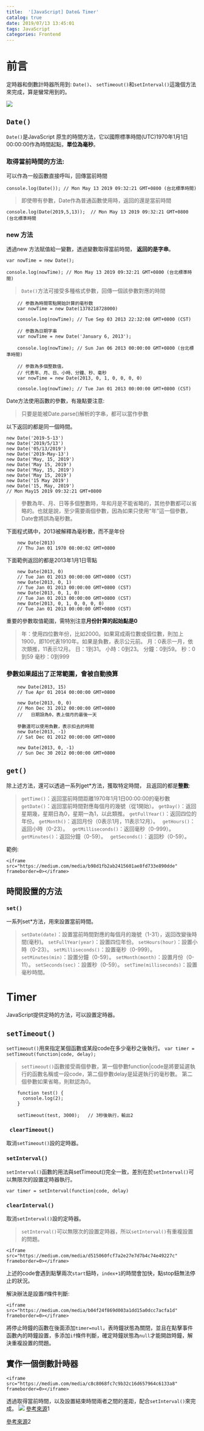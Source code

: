 ```yaml
---
title:  '[JavaScript] Date& Timer'
catalog: true
date: 2019/07/13 13:45:01
tags: JavaScript
categories: Frontend
---
```

<!-- toc -->
# 前言
定時器和倒數計時器所用到: ``Date()``、 `setTimeout()`和`setInterval()`這幾個方法來完成，算是蠻常用到的。

![](https://cdn-images-1.medium.com/max/2000/1*D_Iq3Q1yIBbnMO3hxxtNSQ.jpeg)
## `Date()`

`Date()`是JavaScript 原生的時間方法，它以國際標準時間(UTC)1970年1月1日00:00:00作為時間起點，**單位為毫秒**。
<!--more--> 
### 取得當前時間的方法:

可以作為一般函數直接呼叫，回傳當前時間
```javascript=
console.log(Date()); // Mon May 13 2019 09:32:21 GMT+0800 (台北標準時間)
```
> 即使帶有參數，Date作為普通函數使用時，返回的還是當前時間

```javascript=
console.log(Date(2019,5,13));  // Mon May 13 2019 09:32:21 GMT+0800 (台北標準時間
```
### new 方法
透過new 方法賦值給一變數，透過變數取得當前時間， **返回的是字串**。
```javascript=
var nowTime = new Date();

console.log(nowTime); // Mon May 13 2019 09:32:21 GMT+0800 (台北標準時間)
```
> `Date()`方法可接受多種格式參數，回傳一個該參數對應的時間

```javascript=
    // 参数為時間零點開始計算的毫秒数
    var nowTime = new Date(1378218728000)

    console.log(nowTime); // Tue Sep 03 2013 22:32:08 GMT+0800 (CST)
    
    // 参数為日期字串
    var nowTime = new Date('January 6, 2013');

    console.log(nowTime); // Sun Jan 06 2013 00:00:00 GMT+0800 (台北標準時間)
    
    // 参数為多個整数值，
    // 代表年、月、日、小時、分鐘、秒、毫秒
    var nowTime = new Date(2013, 0, 1, 0, 0, 0, 0)

    console.log(nowTime); // Tue Jan 01 2013 00:00:00 GMT+0800 (CST)
```
Date方法使用函數的參數，有幾點要注意:
> 只要是能被Date.parse()解析的字串，都可以當作參數

以下返回的都是同一個時間。
```javascript=
new Date('2019-5-13')
new Date('2019/5/13')
new Date('05/13/2019')
new Date('2019-May-13')
new Date('May, 15, 2019')
new Date('May 15, 2019')
new Date('May, 15, 2019')
new Date('May 15, 2019')
new Date('15 May 2019')
new Date('15, May, 2019')
// Mon May15 2019 09:32:21 GMT+0800
```

> 參數為年、月、日等多個整數時，年和月是不能省略的，其他參數都可以省略的。也就是說，至少需要兩個參數，因為如果只使用“年”這一個參數，Date會將誤為毫秒數。

下面程式碼中，2013被解釋為毫秒數，而不是年份
```javascript=
    new Date(2013)
    // Thu Jan 01 1970 08:00:02 GMT+0800
```
下面範例返回的都是2013年1月1日零點
```javascript=
    new Date(2013, 0)
    // Tue Jan 01 2013 00:00:00 GMT+0800 (CST)
    new Date(2013, 0, 1)
    // Tue Jan 01 2013 00:00:00 GMT+0800 (CST)
    new Date(2013, 0, 1, 0)
    // Tue Jan 01 2013 00:00:00 GMT+0800 (CST)
    new Date(2013, 0, 1, 0, 0, 0, 0)
    // Tue Jan 01 2013 00:00:00 GMT+0800 (CST)
```
重要的參數取值範圍，需特別注意**月份計算的起始點是0**
> 年：使用四位數年份，比如2000。如果寫成兩位數或個位數，則加上1900，即10代表1910年。如果是負數，表示公元前。
> 月：0表示一月，依次類推，11表示12月。
> 日：1到31。
> 小時：0到23。
> 分鐘：0到59。
> 秒：0到59
> 毫秒：0到999

### 參數如果超出了正常範圍，會被自動換算
```javascript=
    new Date(2013, 15)
    // Tue Apr 01 2014 00:00:00 GMT+0800 

    new Date(2013, 0, 0)
    // Mon Dec 31 2012 00:00:00 GMT+0800
    //   日期設為0，表上個月的最後一天

    參數還可以使用負數，表示扣去的時間
    new Date(2013, -1)
    // Sat Dec 01 2012 00:00:00 GMT+0800 

    new Date(2013, 0, -1)
    // Sun Dec 30 2012 00:00:00 GMT+0800 
```
## `get()`
除上述方法，還可以透過一系列get*方法，獲取特定時間， 且返回的都是**整數**:
> `getTime()`：返回當前時間距離1970年1月1日00:00:00的毫秒數
> `getDate()`：返回當前時間對應每個月的幾號（從1開始）。
> `getDay()`：返回星期幾，星期日為0，星期一為1，以此類推。
> `getFullYear()`：返回四位的年份。
> `getMonth()`：返回月份（0表示1月，11表示12月）。
>` getHours()`：返回小時（0-23）。
>` getMilliseconds()`：返回毫秒（0-999）。
> `getMinutes()`：返回分鐘（0-59）。
>` getSeconds()`：返回秒（0-59）。

範例:
```javascript=
<iframe src="https://medium.com/media/b98d1fb2ab2415601ae8fd733e890dde" frameborder=0></iframe>
```
## 時間設置的方法

### `set()`

一系列set*方法，用來設置當前時間。
> `setDate(date)`：設置當前時間對應的每個月的幾號（1-31），返回改變後時間(毫秒)。
> `setFullYear(year)`：設置四位年份。
> `setHours(hour)`：設置小時（0-23）。
> `setMilliseconds()`：設置毫秒（0-999）。
> `setMinutes(min)`：設置分鐘（0-59）。
> `setMonth(month)`：設置月份（0-11）。
> `setSeconds(sec)`：設置秒（0-59）。
> `setTime(milliseconds)`：設置毫秒時間。
# Timer
JavaScript提供定時的方法，可以設置定時器。

## `setTimeout()`
`setTimeout()`用來指定某個函數或某段code在多少毫秒之後執行。
`var timer = setTimeout(function|code, delay);`
> `setTimeout()`函數接受兩個參數，第一個參數function|code是將要延遲執行的函數名稱或一段code，第二個參數delay是延遲執行的毫秒數。 第二個參數如果省略，則默認為0。
```javascript=
    function test() {
      console.log(2);
    }
    
    setTimeout(test, 3000);   // 3秒後執行，輸出2
```
### ` clearTimeout()`
取消`setTimeout()`設的定時器。
### `setInterval()`
`setInterval()`函數的用法與setTimeout()完全一致，差別在於`setInterval()`可以無限次的設置定時器執行。
```javascript=
var timer = setInterval(function|code, delay)
```
### `clearInterval()`
取消`setInterval()`設的定時器。

>`setInterval()`可以無限次的設置定時器，所以`setInterval()`有重複設置的問題。
```html=
<iframe src="https://medium.com/media/d515060fcf7a2e27e7d7b4c74e49227c" frameborder=0></iframe>
```
上述的code會遇到點擊兩次`start`鈕時，`index+1`的時間會加快，點stop鈕無法停止的狀況。

解決辦法是設置if條件判斷:
```html=
<iframe src="https://medium.com/media/b04f24f869d003a1dd15a0dcc7acfa1d" frameborder=0></iframe>
```
將停止時鐘的函數在後面添加`timer=null`，表時鐘狀態為關閉，並且在點擊事件函數內的時鐘設置，多添加`if`條件判斷，確定時鐘狀態為`null`才能開啟時鐘，解決重複設置的問題。
## 實作一個倒數計時器
```html=
<iframe src="https://medium.com/media/c8c8068fc7c9b32c16d657964c6133a8" frameborder=0></iframe>
```
透過取得當前時間，以及設置結束時間兩者之間的差距，配合`setInterval()`來完成。
![](https://cdn-images-1.medium.com/max/2000/1*C7DYY7jUJJlwf_j5FVeJ1A.png)
[參考來源](https://wangdoc.com/javascript/async/timer.html#%E5%AE%9E%E4%BE%8B%EF%BC%9Adebounce-%E5%87%BD%E6%95%B0)1

[參考來源](https://wangdoc.com/javascript/stdlib/date.html)2
